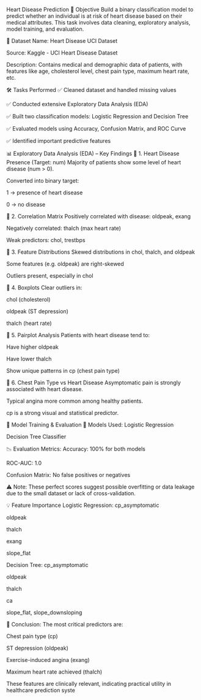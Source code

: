  Heart Disease Prediction 
📌 Objective
Build a binary classification model to predict whether an individual is at risk of heart disease based on their medical attributes. This task involves data cleaning, exploratory analysis, model training, and evaluation.

📂 Dataset
Name: Heart Disease UCI Dataset

Source: Kaggle - UCI Heart Disease Dataset

Description: Contains medical and demographic data of patients, with features like age, cholesterol level, chest pain type, maximum heart rate, etc.

🛠️ Tasks Performed
✅ Cleaned dataset and handled missing values

✅ Conducted extensive Exploratory Data Analysis (EDA)

✅ Built two classification models: Logistic Regression and Decision Tree

✅ Evaluated models using Accuracy, Confusion Matrix, and ROC Curve

✅ Identified important predictive features

📊 Exploratory Data Analysis (EDA) – Key Findings
🔹 1. Heart Disease Presence (Target: num)
Majority of patients show some level of heart disease (num > 0).

Converted into binary target:

1 → presence of heart disease

0 → no disease

🔹 2. Correlation Matrix
Positively correlated with disease: oldpeak, exang

Negatively correlated: thalch (max heart rate)

Weak predictors: chol, trestbps

🔹 3. Feature Distributions
Skewed distributions in chol, thalch, and oldpeak

Some features (e.g. oldpeak) are right-skewed

Outliers present, especially in chol

🔹 4. Boxplots
Clear outliers in:

chol (cholesterol)

oldpeak (ST depression)

thalch (heart rate)

🔹 5. Pairplot Analysis
Patients with heart disease tend to:

Have higher oldpeak

Have lower thalch

Show unique patterns in cp (chest pain type)

🔹 6. Chest Pain Type vs Heart Disease
Asymptomatic pain is strongly associated with heart disease.

Typical angina more common among healthy patients.

cp is a strong visual and statistical predictor.

🤖 Model Training & Evaluation
📍 Models Used:
Logistic Regression

Decision Tree Classifier

📉 Evaluation Metrics:
Accuracy: 100% for both models

ROC-AUC: 1.0

Confusion Matrix: No false positives or negatives

⚠️ Note: These perfect scores suggest possible overfitting or data leakage due to the small dataset or lack of cross-validation.

💡 Feature Importance
Logistic Regression:
cp_asymptomatic

oldpeak

thalch

exang

slope_flat

Decision Tree:
cp_asymptomatic

oldpeak

thalch

ca

slope_flat, slope_downsloping

🧠 Conclusion: The most critical predictors are:

Chest pain type (cp)

ST depression (oldpeak)

Exercise-induced angina (exang)

Maximum heart rate achieved (thalch)

These features are clinically relevant, indicating practical utility in healthcare prediction syste
